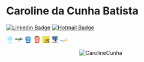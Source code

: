 # Caroline da Cunha Batista

[![Linkedin Badge](https://img.shields.io/badge/-Caroline%20da%20Cunha%20Batista-FF1493?style=flat-square&logo=Linkedin&logoColor=white&link=https://www.linkedin.com/in/caroline-da-cunha-batista-430280a7/)](https://www.linkedin.com/in/caroline-da-cunha-batista-430280a7/) 
[![Hotmail Badge](https://img.shields.io/badge/-caroline.cunha.b@hotmail.com-FF1493?style=flat-square&logo=microsoft-outlook&logoColor=white&link=mailto:caroline.cunha.b@hotmail.com)](mailto:caroline.cunha.b@hotmail.com)


<p align="left">
<img src="https://raw.githubusercontent.com/devicons/devicon/master/icons/react/react-original-wordmark.svg" alt="react" width="20" height="20"/>
<img src="https://raw.githubusercontent.com/devicons/devicon/master/icons/nodejs/nodejs-original-wordmark.svg" alt="nodejs" width="20" height="20"/>
<img src="https://raw.githubusercontent.com/devicons/devicon/master/icons/css3/css3-plain-wordmark.svg" alt="css3"  width="20" height="20"/>
<img src="https://raw.githubusercontent.com/devicons/devicon/master/icons/html5/html5-original-wordmark.svg" alt="html5"  width="20" height="20"/>
<img src="https://raw.githubusercontent.com/devicons/devicon/master/icons/javascript/javascript-original.svg" alt="javascript" width="20" height="20"/>
<img src="https://raw.githubusercontent.com/devicons/devicon/master/icons/postgresql/postgresql-original-wordmark.svg" alt="postgresql" width="20" height="20"/>
<img src="https://raw.githubusercontent.com/devicons/devicon/master/icons/mysql/mysql-original-wordmark.svg" alt="mysql" width="20" height="20"/></p><p align="center">
  
  
<img src="https://github-readme-stats.vercel.app/api?username=CarolineCunha&show_icons=true&theme=radical" alt="CarolineCunha"/> 
</p>
